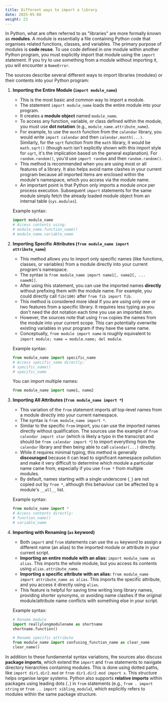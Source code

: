 ```yaml
---
title: Different ways to import a library
date: 2025-05-08
weight: 23
---
```


In Python, what are often referred to as "libraries" are more formally known as **modules**. A module is essentially a file containing Python code that organises related functions, classes, and variables. The primary purpose of modules is **code reuse**. To use code defined in one module within another Python program, you must explicitly import that module using the `import` statement. If you try to use something from a module without importing it, you will encounter a `NameError`.

The sources describe several different ways to import libraries (modules) or their contents into your Python program:

1.  **Importing the Entire Module (`import module_name`)**
    *   This is the most basic and common way to import a module.
    *   The statement `import module_name` loads the entire module into your program.
    *   It creates a **module object** named `module_name`.
    *   To access any function, variable, or class defined within the module, you must use **dot notation** (e.g., `module_name.attribute_name`).
    *   For example, to use the `month` function from the `calendar` library, you would write `import calendar` and then `calendar.month(...)`. Similarly, for the `sqrt` function from the `math` library, it would be `math.sqrt()` (though `math` isn't explicitly shown with this import style for `sqrt`, it's the implication based on the general explanation). For `random.random()`, you'd use `import random` and then `random.random()`.
    *   This method is recommended when you are using most or all features of a library. It also helps avoid name clashes in your current program because all imported items are enclosed within the module's namespace, which you access via the module name.
    *   An important point is that Python only imports a module *once* per process execution. Subsequent `import` statements for the same module simply fetch the already loaded module object from an internal table (`sys.modules`).

    Example syntax:
    ```python
    import module_name
    # Access contents using:
    # module_name.function_name()
    # module_name.variable_name
    ```

2.  **Importing Specific Attributes (`from module_name import attribute_name`)**
    *   This method allows you to import only specific names (like functions, classes, or variables) from a module directly into your current program's namespace.
    *   The syntax is `from module_name import name1[, name2[, ... nameN]]`.
    *   After using this statement, you can use the imported names **directly** without prefixing them with the module name. For example, you could directly call `fib(100)` after `from fib import fib`.
    *   This method is considered more ideal if you are using only one or two features from a specific library. It requires less typing as you don't need the dot notation each time you use an imported item.
    *   However, the sources note that using `from` copies the names from the module into your current scope. This can potentially overwrite existing variables in your program if they have the same name.
    *   Conceptually, `from module import name` is roughly equivalent to `import module; name = module.name; del module`.

    Example syntax:
    ```python
    from module_name import specific_name
    # Access specific_name directly:
    # specific_name()
    # specific_name
    ```
    You can import multiple names:
    ```python
    from module_name import name1, name2
    ```

3.  **Importing All Attributes (`from module_name import *`)**
    *   This variation of the `from` statement imports *all* top-level names from a module directly into your current namespace.
    *   The syntax is `from module_name import *`.
    *   Similar to the specific `from` import, you can use the imported names directly without qualification. The sources use the example of `from calendar import star` (which is likely a typo in the transcript and should be `from calendar import *`) to import everything from the `calendar` library and then being able to call `calendar(...)` directly.
    *   While it requires minimal typing, this method is generally **discouraged** because it can lead to significant namespace pollution and make it very difficult to determine which module a particular name came from, especially if you use `from *` from multiple modules.
    *   By default, names starting with a single underscore (`_`) are not copied out by `from *`, although this behaviour can be affected by a module's `__all__` list.

    Example syntax:
    ```python
    from module_name import *
    # Access contents directly:
    # function_name()
    # variable_name
    ```

4.  **Importing with Renaming (`as` keyword)**
    *   Both `import` and `from` statements can use the `as` keyword to assign a different name (an alias) to the imported module or attribute in your current script.
    *   **Importing an entire module with an alias:** `import module_name as alias`. This imports the whole module, but you access its contents using `alias.attribute_name`.
    *   **Importing a specific attribute with an alias:** `from module_name import attribute_name as alias`. This imports the specific attribute, and you access it directly using `alias`.
    *   This feature is helpful for saving time writing long library names, providing shorter synonyms, or avoiding name clashes if the original module/attribute name conflicts with something else in your script.

    Example syntax:
    ```python
    # Rename module
    import reallylongmodulename as shortname
    shortname.function()

    # Rename specific attribute
    from module_name import confusing_function_name as clear_name
    clear_name()
    ```

In addition to these fundamental syntax variations, the sources also discuss **package imports**, which extend the `import` and `from` statements to navigate directory hierarchies containing modules. This is done using dotted paths, like `import dir1.dir2.mod` or `from dir1.dir2.mod import x`. This structure helps organise larger systems. Python also supports **relative imports** within packages using leading dots (`.`) in `from` statements (e.g., `from . import string` or `from .. import sibling_module`), which explicitly refers to modules within the same package structure.